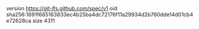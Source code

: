 version https://git-lfs.github.com/spec/v1
oid sha256:1691f665163833ec4b25ba4dc72176f11a29934d2b760dde14d01cb4e72628ca
size 4311
